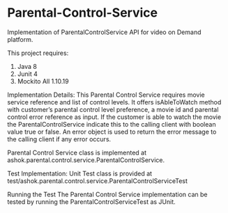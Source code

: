 # Parental-Control-Service

Implementation of ParentalControlService API for video on Demand platform.

This project requires:
1. Java 8
2. Junit 4
3. Mockito All 1.10.19

Implementation Details:
This Parental Control Service requires movie service reference and list of control levels. It offers isAbleToWatch method with customer’s parental control level preference, a movie id and parental control error reference as input. If the customer is able to watch the movie the ParentalControlService indicate this to the calling client with boolean value true or false.
An error object is used to return the error message to the calling client if any error occurs.

Parental Control Service class is implemented at ashok.parental.control.service.ParentalControlService.

Test Implementation:
Unit Test class is provided at test/ashok.parental.control.service.ParentalControlServiceTest

Running the Test
The Parental Control Service implementation can be tested by running the ParentalControlServiceTest as JUnit.





